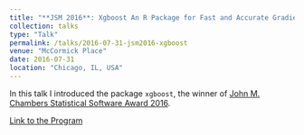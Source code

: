 ```yaml
---
title: "**JSM 2016**: Xgboost An R Package for Fast and Accurate Gradient Boosting"
collection: talks
type: "Talk"
permalink: /talks/2016-07-31-jsm2016-xgboost
venue: "McCormick Place"
date: 2016-07-31
location: "Chicago, IL, USA"
---
```


In this talk I introduced the package `xgboost`, the winner of [John M. Chambers Statistical Software Award 2016](http://stat-computing.org/awards/jmc/winners.html).

[Link to the Program](https://ww2.amstat.org/meetings/jsm/2016/onlineprogram/AbstractDetails.cfm?abstractid=320561)
